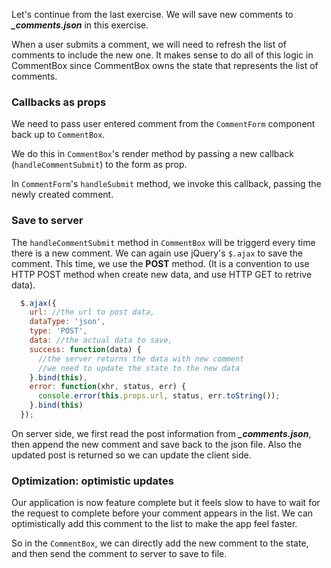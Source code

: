 Let's continue from the last exercise. We will save new comments to ***_comments.json*** in this exercise.

When a user submits a comment, we will need to refresh the list of comments to include the new one. It makes sense to do 
all of this logic in CommentBox since CommentBox owns the state that represents the list of comments.

### Callbacks as props

We need to pass user entered comment from the `CommentForm` component back up to `CommentBox`. 

We do this in `CommentBox`'s render method by passing a new callback (`handleCommentSubmit`) to the form as prop. 

In `CommentForm`'s `handleSubmit` method, we invoke this callback, passing the newly created comment.

### Save to server

The `handleCommentSubmit` method in `CommentBox` will be triggerd every time there is a new comment. We can again use 
jQuery's `$.ajax` to save the comment. This time, we use the **POST** method. (It is a convention to use HTTP POST method when 
create new data, and use HTTP GET to retrive data).

```js
  $.ajax({
    url: //the url to post data,
    dataType: 'json',
    type: 'POST',
    data: //the actual data to save,
    success: function(data) {
      //the server returns the data with new comment
      //we need to update the state to the new data
    }.bind(this),
    error: function(xhr, status, err) {
      console.error(this.props.url, status, err.toString());
    }.bind(this)
  });
```

On server side, we first read the post information from ***_comments.json***, then append the new comment and save back to 
the json file. Also the updated post is returned so we can update the client side.

### Optimization: optimistic updates

Our application is now feature complete but it feels slow to have to wait for the request to complete before your comment appears in the list. 
We can optimistically add this comment to the list to make the app feel faster.

So in the `CommentBox`, we can directly add the new comment to the state, and then send the comment to server to save to file.








